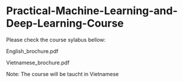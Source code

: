 # Practical-Machine-Learning-and-Deep-Learning-Course

Please check the course sylabus bellow:

English_brochure.pdf

Vietnamese_brochure.pdf

Note: The course will be taucht in Vietnamese
